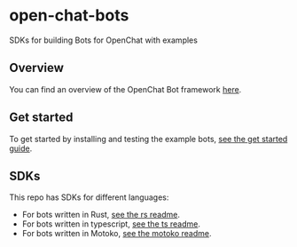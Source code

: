 # open-chat-bots

SDKs for building Bots for OpenChat with examples

## Overview

You can find an overview of the OpenChat Bot framework [here](./OVERVIEW.md).

## Get started

To get started by installing and testing the example bots, [see the get started guide](GETSTARTED.md).

## SDKs

This repo has SDKs for different languages:

- For bots written in Rust, [see the rs readme](./rs/README.md).
- For bots written in typescript, [see the ts readme](./ts/README.md).
- For bots written in Motoko, [see the motoko readme](./motoko/README.md).
